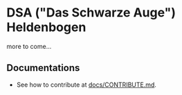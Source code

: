 # DSA ("Das Schwarze Auge") Heldenbogen

more to come...

## Documentations

* See how to contribute at [docs/CONTRIBUTE.md](./docs/CONTRIBUTE.md).
